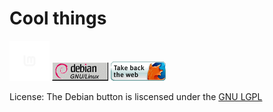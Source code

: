 # Cool things

[![Linux Mint](/assets/linuxmint.png)](https://linuxmint.com/)   [![Debian](/assets/debianbutton.gif)](https://debian.org) [![Mozilla](/assets/firefoxget.gif)](https://www.mozilla.org/en-US/firefox/new/)




License: The Debian button is liscensed under the [GNU LGPL](https://www.gnu.org/licenses/lgpl-3.0.html)
